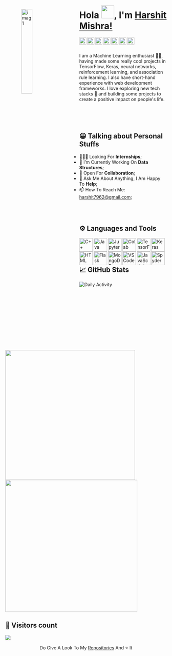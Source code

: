 <img src="https://i.imgur.com/m5IOBjW.png" alt="imag1" style="width:26%; margin:50px;" align="left">

# Hola <img src="https://media.tenor.com/images/30169e4a670daf12443df7d2dd140176/tenor.gif" width=40>, I'm [Harshit Mishra!](https://harshit7962.github.io/shaandaar_harshit/) 
<a href="https://www.linkedin.com/in/harshit-mishra-509b4918b/" target="_blank">
  <img align="left" alt="Harshit's LinkdeIN" width="22px" src="https://cdn.jsdelivr.net/npm/simple-icons@v3/icons/linkedin.svg" />
</a>
<a href="https://www.instagram.com/shaandaar_harshit/" target="_blank">
  <img align="left" alt="Harshit's Instagram" width="22px" src="https://cdn.jsdelivr.net/npm/simple-icons@v3/icons/instagram.svg" />
</a>
<a href="https://twitter.com/great_harshit" target="_blank">
  <img align="left" alt="Harshit's Twitter" width="22px" src="https://cdn.jsdelivr.net/npm/simple-icons@3.13.0/icons/twitter.svg" />
</a>
<a href="mailto:harshit7962@gmail.com" target="_blank">
  <img align="left" alt="Mail Harshit" width="22px" src="https://cdn.jsdelivr.net/npm/simple-icons@3.1.0/icons/gmail.svg" />
</a>
<a href="https://leetcode.com/harshit7962/" target="_blank">
  <img align="left" alt="Harshit's Leetcode" width="22px" src="https://cdn.jsdelivr.net/npm/simple-icons@3.1.0/icons/leetcode.svg" />
</a>
<a href="https://www.hackerrank.com/harshit7962"  target="_blank">
  <img align="left" alt="Harshit's Hackerrank" width="22px" src="https://cdn.jsdelivr.net/npm/simple-icons@3.1.0/icons/hackerrank.svg" />
</a>
<a href="https://www.harshit7962.me/" target="_blank">
  <img align="left" alt="Harshit's Sourcerer" width="22px" src="https://cdn4.iconfinder.com/data/icons/contact-us-19/48/15-512.png"  />
</a>
<br>
<br>

I am a Machine Learning enthusiast 👨‍💻, having made some really cool projects in TensorFlow, Keras, neural networks, reinforcement learning, and association rule learning. I also have short-hand experience with web development frameworks. I love exploring new tech stacks 🚀 and building some projects to create a positive impact on people's life.
<br/>
<br/>

<br/>
<br/>
<!-- <img align="right" alt="GIF" src="https://cdn.dribbble.com/users/626327/screenshots/2618501/400.gif" width="400px" height="250px"/> -->


## 😀 Talking about Personal Stuffs

- 👨🏽‍💻 Looking For **Internships**;
- 🌱 I’m Currently Working On **Data Structures**; 
- 👯 Open For **Collaboration**;
- 💬 Ask Me About Anything, I Am Happy To **Help**;
- 📫 How To Reach Me: harshit7962@gmail.com;

<br>
<br>

## ⚙️ Languages and Tools  
<a href="https://www.cplusplus.com/" target="_blank"><img align="left" alt="C++" height ="42px" src="https://upload.wikimedia.org/wikipedia/commons/thumb/1/18/ISO_C%2B%2B_Logo.svg/1822px-ISO_C%2B%2B_Logo.svg.png"></a>
<a href="https://www.java.com/en/" target="_blank"><img align="left" alt="Java" height ="42px" src="https://cdn.worldvectorlogo.com/logos/java.svg"></a>
<a href="https://jupyter.org/" target="_blank"><img align="left" alt="Jupyter" height ="42px" src="https://upload.wikimedia.org/wikipedia/commons/thumb/3/38/Jupyter_logo.svg/883px-Jupyter_logo.svg.png"></a>
<a href="https://colab.research.google.com/" target="_blank"><img align="left" alt="Colab" height ="42px" src="https://colab.research.google.com/img/colab_favicon_256px.png"></a>
<a href="https://www.tensorflow.org/" target="_blank"><img align="left" alt="TensorFlow" height ="42px" src="https://upload.wikimedia.org/wikipedia/commons/thumb/2/2d/Tensorflow_logo.svg/1200px-Tensorflow_logo.svg.png"></a>
<a href="https://keras.io/" target="_blank"><img align="left" alt="Keras" height ="42px" src="https://upload.wikimedia.org/wikipedia/commons/thumb/a/ae/Keras_logo.svg/1200px-Keras_logo.svg.png"></a>
<a href="https://www.w3schools.com/html/" target="_blank"><img align="left" alt="HTML" height ="42px" src="https://www.w3.org/html/logo/downloads/HTML5_Logo_256.png"></a>
<a href="https://flask.palletsprojects.com/en/2.1.x/" target="_blank"><img align="left" alt="Flask" height ="42px" src="https://seeklogo.com/images/F/flask-logo-44C507ABB7-seeklogo.com.png"></a>
<a href="https://www.mongodb.com/" target="_blank"><img align="left" alt="MongoDB" height ="42px" src="https://www.pngkit.com/png/detail/225-2254691_9kib-354x415-unnamed-mongodb-logo-svg.png"></a>
<a href="https://code.visualstudio.com/" target="_blank"><img align="left" alt="VSCode" height ="42px" src="https://upload.wikimedia.org/wikipedia/commons/thumb/9/9a/Visual_Studio_Code_1.35_icon.svg/2048px-Visual_Studio_Code_1.35_icon.svg.png"></a>
<a href="https://developer.mozilla.org/en-US/docs/Web/JavaScript" target="_blank"> <img align="left" alt="JavaScript" height ="42px" src="https://upload.wikimedia.org/wikipedia/commons/6/6a/JavaScript-logo.png"> </a>
<a href="https://www.spyder-ide.org/" target="_blank"> <img align="left" alt="Spyder" height ="42px" src="https://www.vhv.rs/dpng/d/208-2081256_python-logo-png-spyder-logo-spyder-python-icon.png"></a>

<br>
<br>
<br>

## 📈 GitHub Stats
![Daily Activity](https://activity-graph.herokuapp.com/graph?username=harshit7962&bg_color=000000&color=fff&line=0194dd&point=5194f0&area=true)

<p float="left">
  <img src="https://leetcard.jacoblin.cool/harshit7962?theme=dark&font=Adamina" width="405" />
  <img src="https://github-readme-streak-stats.herokuapp.com/?user=harshit7962&theme=dark&font=Adamina" width="412" />
</p>

<!-- <p><img src="https://leetcard.jacoblin.cool/harshit7962?theme=dark&font=Adamina" /></p> -->

<!-- [![GitHub Streak](https://github-readme-streak-stats.herokuapp.com/?user=harshit7962&theme=dark&font=Adamina)](https://git.io/streak-stats) -->

<!-- ![Harshit's github stats](https://github-readme-stats.vercel.app/api?username=harshit7962&&show_icons=true&hide_border=false&title_color=ffffff&text_color=daf7dc&icon_color=bb2acf&bg_color=191919) -->



<!-- ![MSL](https://github-readme-stats.vercel.app/api/top-langs/?username=harshit7962&layout=compact&hide_border=false&title_color=ffffff&text_color=daf7dc&icon_color=bb2acf&bg_color=191919) -->

## 👀 Visitors count
<img src="https://profile-counter.glitch.me/harshit7962/count.svg" />
  
<br>

<p align="center">Do Give A Look To My <a href="https://github.com/harshit7962?tab=repositories" target="_blank">Repositories</a> And ⭐ It </p>
